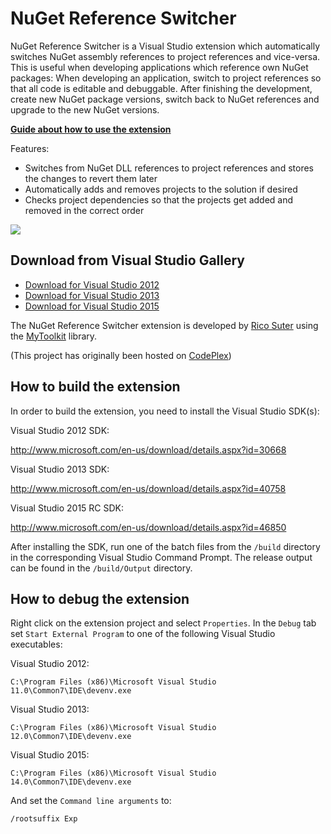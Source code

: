 # NuGet Reference Switcher

NuGet Reference Switcher is a Visual Studio extension which automatically switches NuGet assembly references to project references and vice-versa. This is useful when developing applications which reference own NuGet packages: When developing an application, switch to project references so that all code is editable and debuggable. After finishing the development, create new NuGet package versions, switch back to NuGet references and upgrade to the new NuGet versions. 

**[Guide about how to use the extension](https://github.com/rsuter/NuGetReferenceSwitcher/wiki/Guide)**

Features: 

- Switches from NuGet DLL references to project references and stores the changes to revert them later
- Automatically adds and removes projects to the solution if desired
- Checks project dependencies so that the projects get added and removed in the correct order

![](http://rsuter.com/Upload/NuGetReferenceSwitcher/02.png)

## Download from Visual Studio Gallery

* [Download for Visual Studio 2012](https://visualstudiogallery.msdn.microsoft.com/9a7bbfb3-1b44-4a59-8204-0a01abbeeaca)
* [Download for Visual Studio 2013](https://visualstudiogallery.msdn.microsoft.com/68878c27-110c-43ec-ae61-3ea3f7aae88c)
* [Download for Visual Studio 2015](https://visualstudiogallery.msdn.microsoft.com/e2458c0b-03c0-47a9-a94b-0d28567e0a84)

The NuGet Reference Switcher extension is developed by [Rico Suter](http://rsuter.com) using the [MyToolkit](http://mytoolkit.io) library. 

(This project has originally been hosted on [CodePlex](http://nugetreferenceswitcher.codeplex.com))

## How to build the extension

In order to build the extension, you need to install the Visual Studio SDK(s): 

Visual Studio 2012 SDK: 
	
http://www.microsoft.com/en-us/download/details.aspx?id=30668

Visual Studio 2013 SDK: 

http://www.microsoft.com/en-us/download/details.aspx?id=40758
	
Visual Studio 2015 RC SDK: 

http://www.microsoft.com/en-us/download/details.aspx?id=46850

After installing the SDK, run one of the batch files from the `/build` directory in the corresponding Visual Studio Command Prompt. The release output can be found in the `/build/Output` directory. 

## How to debug the extension

Right click on the extension project and select `Properties`. In the `Debug` tab set `Start External Program` to one of the following Visual Studio executables: 

Visual Studio 2012: 

    C:\Program Files (x86)\Microsoft Visual Studio 11.0\Common7\IDE\devenv.exe

Visual Studio 2013: 

    C:\Program Files (x86)\Microsoft Visual Studio 12.0\Common7\IDE\devenv.exe

Visual Studio 2015: 

    C:\Program Files (x86)\Microsoft Visual Studio 14.0\Common7\IDE\devenv.exe

And set the `Command line arguments` to:

    /rootsuffix Exp

